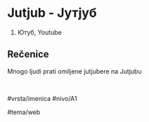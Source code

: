 # Jutjub - Јутјуб

1. Ютуб, Youtube

## Rečenice

Mnogo ljudi prati omiljene jutjubere na Jutjubu

<br>

#vrsta/imenica
#nivo/A1

#tema/web